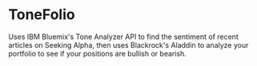 # ToneFolio

Uses IBM Bluemix's Tone Analyzer API to find the sentiment of recent articles on Seeking Alpha,
then uses Blackrock's Aladdin to analyze your portfolio to see if your positions are bullish or bearish.

